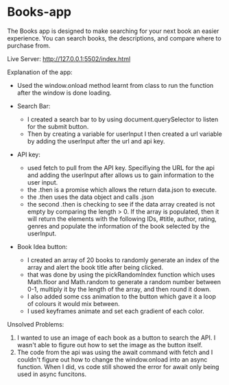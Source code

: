 # Books-app
The Books app is designed to make searching for your next book an easier experience. You can search books, the descriptions, and compare where to purchase from.

Live Server: http://127.0.0.1:5502/index.html

Explanation of the app:
- Used the window.onload method learnt from class to run the function after the window is done loading. 
- Search Bar:
  - I created a search bar to by using document.querySelector to listen for the submit button.
  - Then by creating a variable for userInput I then created a url variable by adding the userInput after the url and api key.

- API key:
  - used fetch to pull from the API key. Specifiying the URL for the api and adding the userInput after allows us to gain information to the user input.
  - the .then is a promise which allows the return data.json to execute. 
  - the .then uses the data object and calls .json 
  - the second .then is checking to see if the data array created is not empty by comparing the length > 0. If the array is populated, then it will return the elements with the following IDs, #title, author, rating, genres and populate the information of the book selected by the userInput. 

- Book Idea button:
  - I created an array of 20 books to randomly generate an index of the array and alert the book title after being clicked. 
  - that was done by using the pickRandomIndex function which uses Math.floor and Math.random to generate a random number between 0-1, multiply it by the length of the array, and then round it down. 
  - I also added some css animation to the button which gave it a loop of colours it would mix between.
  - I used keyframes animate and set each gradient of each color.

Unsolved Problems:
1) I wanted to use an image of each book as a button to search the API. I wasn't able to figure out how to set the image as the button itself.
2) The code from the api was using the await command with fetch and I couldn't figure out how to change the window.onload into an async function. When I did, vs code still showed the error for await only being used in async funcitons.